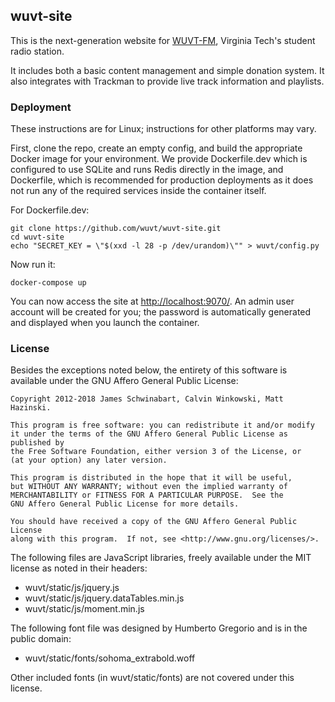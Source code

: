 ## wuvt-site
This is the next-generation website for [WUVT-FM](https://www.wuvt.vt.edu), 
Virginia Tech's student radio station.

It includes both a basic content management and simple donation system. It also
integrates with Trackman to provide live track information and playlists.

### Deployment
These instructions are for Linux; instructions for other platforms may vary.

First, clone the repo, create an empty config, and build the appropriate Docker
image for your environment. We provide Dockerfile.dev which is configured to
use SQLite and runs Redis directly in the image, and Dockerfile, which is
recommended for production deployments as it does not run any of the required
services inside the container itself.

For Dockerfile.dev:
```
git clone https://github.com/wuvt/wuvt-site.git
cd wuvt-site
echo "SECRET_KEY = \"$(xxd -l 28 -p /dev/urandom)\"" > wuvt/config.py
```

Now run it:
```
docker-compose up
```

You can now access the site at <http://localhost:9070/>. An admin user account
will be created for you; the password is automatically generated and displayed
when you launch the container.

### License

Besides the exceptions noted below, the entirety of this software is available
under the GNU Affero General Public License:

```
Copyright 2012-2018 James Schwinabart, Calvin Winkowski, Matt Hazinski.

This program is free software: you can redistribute it and/or modify
it under the terms of the GNU Affero General Public License as published by
the Free Software Foundation, either version 3 of the License, or
(at your option) any later version.

This program is distributed in the hope that it will be useful,
but WITHOUT ANY WARRANTY; without even the implied warranty of
MERCHANTABILITY or FITNESS FOR A PARTICULAR PURPOSE.  See the
GNU Affero General Public License for more details.

You should have received a copy of the GNU Affero General Public License
along with this program.  If not, see <http://www.gnu.org/licenses/>.
```

The following files are JavaScript libraries, freely available under the MIT
license as noted in their headers:
* wuvt/static/js/jquery.js
* wuvt/static/js/jquery.dataTables.min.js
* wuvt/static/js/moment.min.js

The following font file was designed by Humberto Gregorio and is in the public
domain:
* wuvt/static/fonts/sohoma_extrabold.woff

Other included fonts (in wuvt/static/fonts) are not covered under this license.
